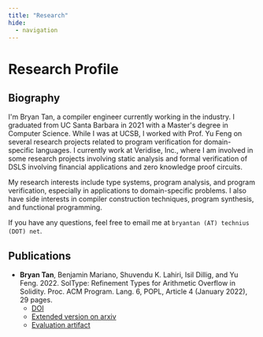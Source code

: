 ```yaml
---
title: "Research"
hide:
  - navigation
---
```


# Research Profile

## Biography

I'm Bryan Tan, a compiler engineer currently working in the industry. I
graduated from UC Santa Barbara in 2021 with a Master's degree in Computer
Science. While I was at UCSB, I worked with Prof. Yu Feng on several research
projects related to program verification for domain-specific languages. I
currently work at Veridise, Inc., where I am involved in some research projects
involving static analysis and formal verification of DSLS involving financial
applications and zero knowledge proof circuits.

My research interests include type systems, program analysis, and program
verification, especially in applications to domain-specific problems. I also
have side interests in compiler construction techniques, program synthesis, and
functional programming.

If you have any questions, feel free to email me at `bryantan (AT) technius
(DOT) net`.

## Publications

* **Bryan Tan**, Benjamin Mariano, Shuvendu K. Lahiri, Isil Dillig, and Yu Feng. 2022. SolType: Refinement Types
for Arithmetic Overflow in Solidity. Proc. ACM Program. Lang. 6, POPL, Article 4 (January 2022), 29 pages.
  * [DOI](https://doi.org/10.1145/3498665)
  * [Extended version on arxiv](https://arxiv.org/abs/2110.00677)
  * [Evaluation artifact](https://github.com/Technius/soltype-artifact-public)
